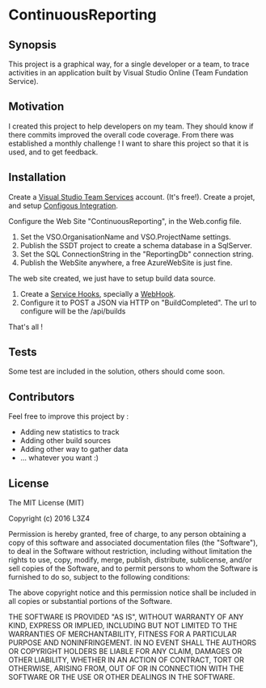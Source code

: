 # ContinuousReporting

## Synopsis

This project is a graphical way, for a single developer or a team, to trace activities in an application built by Visual Studio Online (Team Fundation Service).

## Motivation

I created this project to help developers on my team. They should know if there commits improved the overall code coverage. From there was established a monthly challenge !
I want to share this project so that it is used, and to get feedback.

## Installation

Create a [Visual Studio Team Services](https://www.visualstudio.com/en-us/products/visual-studio-team-services-pricing-vs.aspx) account. (It's free!).
Create a projet, and setup [Configous Integration](https://www.visualstudio.com/features/continuous-integration-vs).

Configure the Web Site "ContinuousReporting", in the Web.config file.
1) Set the VSO.OrganisationName and VSO.ProjectName settings.
2) Publish the SSDT project to create a schema database in a SqlServer.
3) Set the SQL ConnectionString in the "ReportingDb" connection string.
4) Publish the WebSite anywhere, a free AzureWebSite is just fine.

The web site created, we just have to setup build data source.

1) Create a [Service Hooks](https://www.visualstudio.com/en-us/get-started/integrate/integrating-with-service-hooks-vs), specially a [WebHook](https://www.visualstudio.com/get-started/integrate/service-hooks/webhooks-and-vso-vs).
2) Configure it to POST a JSON via HTTP on "BuildCompleted". The url to configure will be the <PublishedWebSiteLocation>/api/builds

That's all !

## Tests

Some test are included in the solution, others should come soon.

## Contributors

Feel free to improve this project by :
* Adding new statistics to track
* Adding other build sources
* Adding other way to gather data
* ... whatever you want :)

## License

The MIT License (MIT)

Copyright (c) 2016 L3Z4

Permission is hereby granted, free of charge, to any person obtaining a copy
of this software and associated documentation files (the "Software"), to deal
in the Software without restriction, including without limitation the rights
to use, copy, modify, merge, publish, distribute, sublicense, and/or sell
copies of the Software, and to permit persons to whom the Software is
furnished to do so, subject to the following conditions:

The above copyright notice and this permission notice shall be included in all
copies or substantial portions of the Software.

THE SOFTWARE IS PROVIDED "AS IS", WITHOUT WARRANTY OF ANY KIND, EXPRESS OR
IMPLIED, INCLUDING BUT NOT LIMITED TO THE WARRANTIES OF MERCHANTABILITY,
FITNESS FOR A PARTICULAR PURPOSE AND NONINFRINGEMENT. IN NO EVENT SHALL THE
AUTHORS OR COPYRIGHT HOLDERS BE LIABLE FOR ANY CLAIM, DAMAGES OR OTHER
LIABILITY, WHETHER IN AN ACTION OF CONTRACT, TORT OR OTHERWISE, ARISING FROM,
OUT OF OR IN CONNECTION WITH THE SOFTWARE OR THE USE OR OTHER DEALINGS IN THE
SOFTWARE.